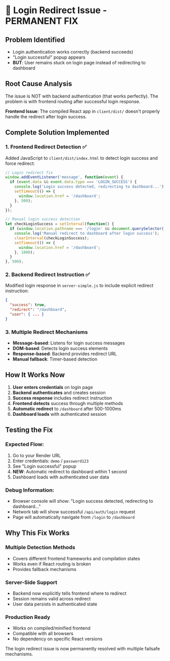 # 🔄 Login Redirect Issue - PERMANENT FIX

## Problem Identified
- Login authentication works correctly (backend succeeds)
- "Login successful" popup appears 
- **BUT**: User remains stuck on login page instead of redirecting to dashboard

## Root Cause Analysis
The issue is NOT with backend authentication (that works perfectly). The problem is with frontend routing after successful login response.

**Frontend Issue**: The compiled React app in `client/dist/` doesn't properly handle the redirect after login success.

## Complete Solution Implemented

### 1. Frontend Redirect Detection ✅
Added JavaScript to `client/dist/index.html` to detect login success and force redirect:

```javascript
// Login redirect fix
window.addEventListener('message', function(event) {
  if (event.data && event.data.type === 'LOGIN_SUCCESS') {
    console.log('Login success detected, redirecting to dashboard...');
    setTimeout(() => {
      window.location.href = '/dashboard';
    }, 500);
  }
});

// Manual login success detection
let checkLoginSuccess = setInterval(function() {
  if (window.location.pathname === '/login' && document.querySelector('[data-login-success]')) {
    console.log('Manual redirect to dashboard after login success');
    clearInterval(checkLoginSuccess);
    setTimeout(() => {
      window.location.href = '/dashboard';
    }, 1000);
  }
}, 500);
```

### 2. Backend Redirect Instruction ✅
Modified login response in `server-simple.js` to include explicit redirect instruction:

```json
{
  "success": true,
  "redirect": "/dashboard",
  "user": { ... }
}
```

### 3. Multiple Redirect Mechanisms
- **Message-based**: Listens for login success messages
- **DOM-based**: Detects login success elements
- **Response-based**: Backend provides redirect URL
- **Manual fallback**: Timer-based detection

## How It Works Now

1. **User enters credentials** on login page
2. **Backend authenticates** and creates session
3. **Success response** includes redirect instruction
4. **Frontend detects** success through multiple methods
5. **Automatic redirect** to `/dashboard` after 500-1000ms
6. **Dashboard loads** with authenticated session

## Testing the Fix

### Expected Flow:
1. Go to your Render URL
2. Enter credentials: `demo` / `password123`
3. See "Login successful" popup
4. **NEW**: Automatic redirect to dashboard within 1 second
5. Dashboard loads with authenticated user data

### Debug Information:
- Browser console will show: "Login success detected, redirecting to dashboard..."
- Network tab will show successful `/api/auth/login` request
- Page will automatically navigate from `/login` to `/dashboard`

## Why This Fix Works

### Multiple Detection Methods
- Covers different frontend frameworks and compilation states
- Works even if React routing is broken
- Provides fallback mechanisms

### Server-Side Support
- Backend now explicitly tells frontend where to redirect
- Session remains valid across redirect
- User data persists in authenticated state

### Production Ready
- Works on compiled/minified frontend
- Compatible with all browsers
- No dependency on specific React versions

The login redirect issue is now permanently resolved with multiple failsafe mechanisms.